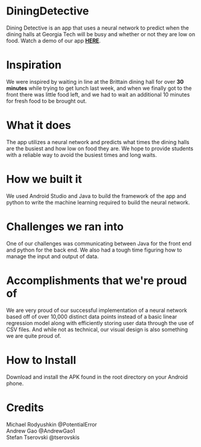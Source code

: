 # DiningDetective
Dining Detective is an app that uses a neural network to predict when the dining halls at Georgia Tech will be busy and whether or not they are low on food. Watch a demo of our app **[HERE](https://www.youtube.com/watch?v=GUZwAceeBcs&ab_channel=MashinaR)**.

# Inspiration 
We were inspired by waiting in line at the Brittain dining hall for over **30 minutes** while trying to get lunch last week, and when we finally got to the front there was little food left, and we had to wait an additional 10 minutes for fresh food to be brought out.

# What it does 
The app utilizes a neural network and predicts what times the dining halls are the busiest and how low on food they are. We hope to provide students with a reliable way to avoid the busiest times and long waits.

# How we built it 
We used Android Studio and Java to build the framework of the app and python to write the machine learning required to build the neural network.

# Challenges we ran into
One of our challenges was communicating between Java for the front end and python for the back end. We also had a tough time figuring how to manage the input and output of data.

# Accomplishments that we're proud of
We are very proud of our successful implementation of a neural network based off of over 10,000 distinct data points instead of a basic linear regression model along with efficiently storing user data through the use of CSV files. And while not as technical, our visual design is also something we are quite proud of.

# How to Install
Download and install the APK found in the root directory on your Android phone. 

# Credits

Michael Rodyushkin @PotentialError  
Andrew Gao @AndrewGao1  
Stefan Tserovski @tserovskis  
